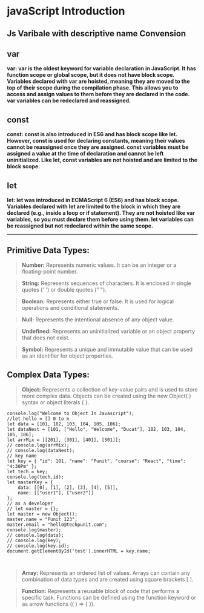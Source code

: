 # javaScript Introduction 

## Js Varibale with descriptive name Convension

## var 

**var: var is the oldest keyword for variable declaration in JavaScript. It has function scope or global scope, but it does not have block scope. Variables declared with var are hoisted, meaning they are moved to the top of their scope during the compilation phase. This allows you to access and assign values to them before they are declared in the code. var variables can be redeclared and reassigned.**


## const

**const: const is also introduced in ES6 and has block scope like let. However, const is used for declaring constants, meaning their values cannot be reassigned once they are assigned. const variables must be assigned a value at the time of declaration and cannot be left uninitialized. Like let, const variables are not hoisted and are limited to the block scope.**


## let 

**let: let was introduced in ECMAScript 6 (ES6) and has block scope. Variables declared with let are limited to the block in which they are declared (e.g., inside a loop or if statement). They are not hoisted like var variables, so you must declare them before using them. let variables can be reassigned but not redeclared within the same scope.**

<hr>

## Primitive Data Types:

> **Number:** Represents numeric values. It can be an integer or a floating-point number.

> **String:** Represents sequences of characters. It is enclosed in single quotes (' ') or double quotes (" ").

> **Boolean:** Represents either true or false. It is used for logical operations and conditional statements.

> **Null:** Represents the intentional absence of any object value.

> **Undefined:** Represents an uninitialized variable or an object property that does not exist.

> **Symbol:** Represents a unique and immutable value that can be used as an identifier for object properties.

## Complex Data Types:

> **Object:** Represents a collection of key-value pairs and is used to store more complex data. Objects can be created using the new Object( ) syntax or object literals { }.

```
console.log("Welcome to Object In Javascript");
//let hello = [] 0 to n
let data = [101, 102, 103, 104, 105, 106];
let dataNest = [101, ["Hello", "Welcome", "Ducat"], 102, 103, 104, 105, 106];
let arrMix = [[201], [301], [401], [501]];
// console.log(arrMix);
// console.log(dataNest);
// key name 
let key = { "id": 101, "name": "Punit", "course": "React", "time": "4:30Pm" };
let tech = key;
console.log(tech.id);
let masterKey = {
    data: [[0], [1], [2], [3], [4], [5]],
    name: [["user1"], ["user2"]]
};
// as a developer
// let master = {};
let master = new Object();
master.name = "Punit 123";
master.email = "hello@techpunit.com";
console.log(master);
// console.log(data);
// console.log(key);
// console.log(key.id);
document.getElementById('test').innerHTML = key.name;



```

> **Array:** Represents an ordered list of values. Arrays can contain any combination of data types and are created using square brackets [ ].

> **Function:** Represents a reusable block of code that performs a specific task. Functions can be defined using the function keyword or as arrow functions (( ) => { }).










